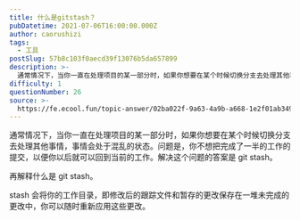 ```yaml
---
title: 什么是gitstash？
pubDatetime: 2021-07-06T16:00:00.000Z
author: caorushizi
tags:
  - 工具
postSlug: 57b8c103f0aecd39f13076b5da657899
description: >-
  通常情况下，当你一直在处理项目的某一部分时，如果你想要在某个时候切换分支去处理其他事情，事情会处于混乱的状态。问题是，你不想把完成了一半的工作的提交，以便你以后就可以回到当前的工作。解决这个问题的答案
difficulty: 1
questionNumber: 26
source: >-
  https://fe.ecool.fun/topic-answer/02ba022f-9a63-4a9b-a668-1e2f01ab3493?orderBy=updateTime&order=desc&tagId=29
---
```


通常情况下，当你一直在处理项目的某一部分时，如果你想要在某个时候切换分支去处理其他事情，事情会处于混乱的状态。问题是，你不想把完成了一半的工作的提交，以便你以后就可以回到当前的工作。解决这个问题的答案是 git stash。

再解释什么是 git stash。

stash 会将你的工作目录，即修改后的跟踪文件和暂存的更改保存在一堆未完成的更改中，你可以随时重新应用这些更改。
